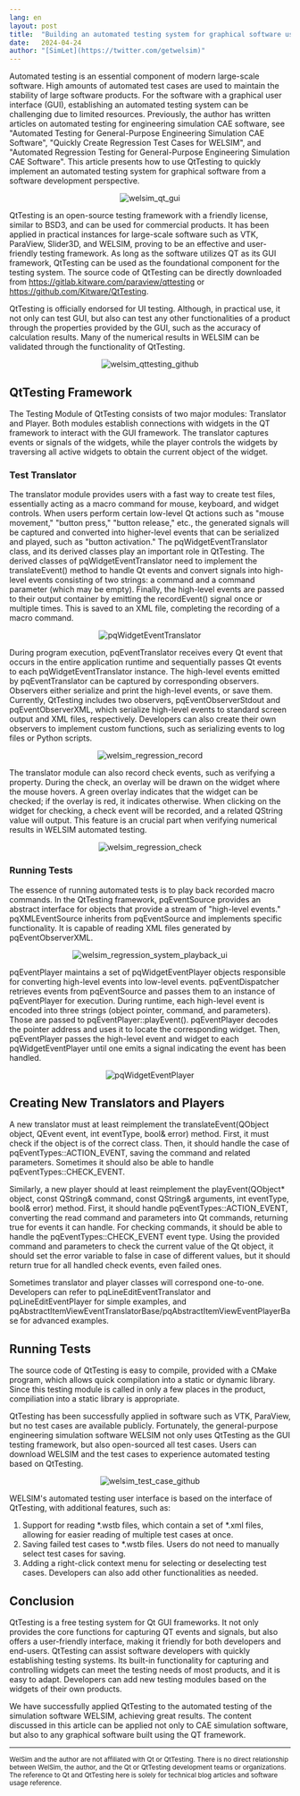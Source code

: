 ```yaml
---
lang: en
layout: post
title:  "Building an automated testing system for graphical software using QtTesting"
date:   2024-04-24
author: "[SimLet](https://twitter.com/getwelsim)"
---
```


Automated testing is an essential component of modern large-scale software. High amounts of automated test cases are used to maintain the stability of large software products. For the software with a graphical user interface (GUI), establishing an automated testing system can be challenging due to limited resources. Previously, the author has written articles on automated testing for engineering simulation CAE software, see "Automated Testing for General-Purpose Engineering Simulation CAE Software", "Quickly Create Regression Test Cases for WELSIM", and "Automated Regression Testing for General-Purpose Engineering Simulation CAE Software". This article presents how to use QtTesting to quickly implement an automated testing system for graphical software from a software development perspective.
<p align="center">
  <img src="\assets\blog\20240424\welsim_qt_gui.png" alt="welsim_qt_gui" />
</p>


QtTesting is an open-source testing framework with a friendly license, similar to BSD3, and can be used for commercial products. It has been applied in practical instances for large-scale software such as VTK, ParaView, Slider3D, and WELSIM, proving to be an effective and user-friendly testing framework. As long as the software utilizes QT as its GUI framework, QtTesting can be used as the foundational component for the testing system. The source code of QtTesting can be directly downloaded from https://gitlab.kitware.com/paraview/qttesting or https://github.com/Kitware/QtTesting.


QtTesting is officially endorsed for UI testing. Although, in practical use, it not only can test GUI, but also can test any other functionalities of a product through the properties provided by the GUI, such as the accuracy of calculation results. Many of the numerical results in WELSIM can be validated through the functionality of QtTesting.
<p align="center">
  <img src="\assets\blog\20240424\welsim_qttesting_github.png" alt="welsim_qttesting_github" />
</p>


## QtTesting Framework

The Testing Module of QtTesting consists of two major modules: Translator and Player. Both modules establish connections with widgets in the QT framework to interact with the GUI framework. The translator captures events or signals of the widgets, while the player controls the widgets by traversing all active widgets to obtain the current object of the widget.

### Test Translator
The translator module provides users with a fast way to create test files, essentially acting as a macro command for mouse, keyboard, and widget controls. When users perform certain low-level Qt actions such as "mouse movement," "button press," "button release," etc., the generated signals will be captured and converted into higher-level events that can be serialized and played, such as "button activation." The pqWidgetEventTranslator class, and its derived classes play an important role in QtTesting. The derived classes of pqWidgetEventTranslator need to implement the translateEvent() method to handle Qt events and convert signals into high-level events consisting of two strings: a command and a command parameter (which may be empty). Finally, the high-level events are passed to their output container by emitting the recordEvent() signal once or multiple times. This is saved to an XML file, completing the recording of a macro command.
<p align="center">
  <img src="\assets\blog\20240424\pqWidgetEventTranslator.png" alt="pqWidgetEventTranslator" />
</p>


During program execution, pqEventTranslator receives every Qt event that occurs in the entire application runtime and sequentially passes Qt events to each pqWidgetEventTranslator instance. The high-level events emitted by pqEventTranslator can be captured by corresponding observers. Observers either serialize and print the high-level events, or save them. Currently, QtTesting includes two observers, pqEventObserverStdout and pqEventObserverXML, which serialize high-level events to standard screen output and XML files, respectively. Developers can also create their own observers to implement custom functions, such as serializing events to log files or Python scripts.
<p align="center">
  <img src="\assets\blog\20240424\welsim_regression_record.png" alt="welsim_regression_record" />
</p>


The translator module can also record check events, such as verifying a property. During the check, an overlay will be drawn on the widget where the mouse hovers. A green overlay indicates that the widget can be checked; if the overlay is red, it indicates otherwise. When clicking on the widget for checking, a check event will be recorded, and a related QString value will output. This feature is an crucial part when verifying numerical results in WELSIM automated testing.
<p align="center">
  <img src="\assets\blog\20240424\welsim_regression_check.png" alt="welsim_regression_check" />
</p>


### Running Tests

The essence of running automated tests is to play back recorded macro commands. In the QtTesting framework, pqEventSource provides an abstract interface for objects that provide a stream of "high-level events." pqXMLEventSource inherits from pqEventSource and implements specific functionality. It is capable of reading XML files generated by pqEventObserverXML.
<p align="center">
  <img src="\assets\blog\20240424\welsim_regression_system_playback_ui.png" alt="welsim_regression_system_playback_ui" />
</p>


pqEventPlayer maintains a set of pqWidgetEventPlayer objects responsible for converting high-level events into low-level events. pqEventDispatcher retrieves events from pqEventSource and passes them to an instance of pqEventPlayer for execution. During runtime, each high-level event is encoded into three strings (object pointer, command, and parameters). Those are passed to pqEventPlayer::playEvent(). pqEventPlayer decodes the pointer address and uses it to locate the corresponding widget. Then, pqEventPlayer passes the high-level event and widget to each pqWidgetEventPlayer until one emits a signal indicating the event has been handled.
<p align="center">
  <img src="\assets\blog\20240424\pqWidgetEventPlayer.png" alt="pqWidgetEventPlayer" />
</p>


## Creating New Translators and Players


A new translator must at least reimplement the translateEvent(QObject object, QEvent event, int eventType, bool& error) method. First, it must check if the object is of the correct class. Then, it should handle the case of pqEventTypes::ACTION_EVENT, saving the command and related parameters. Sometimes it should also be able to handle pqEventTypes::CHECK_EVENT.

Similarly, a new player should at least reimplement the playEvent(QObject* object, const QString& command, const QString& arguments, int eventType, bool& error) method. First, it should handle pqEventTypes::ACTION_EVENT, converting the read command and parameters into Qt commands, returning true for events it can handle. For checking commands, it should be able to handle the pqEventTypes::CHECK_EVENT event type. Using the provided command and parameters to check the current value of the Qt object, it should set the error variable to false in case of different values, but it should return true for all handled check events, even failed ones.

Sometimes translator and player classes will correspond one-to-one. Developers can refer to pqLineEditEventTranslator and pqLineEditEventPlayer for simple examples, and pqAbstractItemViewEventTranslatorBase/pqAbstractItemViewEventPlayerBase for advanced examples.


## Running Tests
The source code of QtTesting is easy to compile, provided with a CMake program, which allows quick compilation into a static or dynamic library. Since this testing module is called in only a few places in the product, compiliation into a static library is appropriate.

QtTesting has been successfully applied in software such as VTK, ParaView, but no test cases are available publicly. Fortunately, the general-purpose engineering simulation software WELSIM not only uses QtTesting as the GUI testing framework, but also open-sourced all test cases. Users can download WELSIM and the test cases to experience automated testing based on QtTesting.
<p align="center">
  <img src="\assets\blog\20240424\welsim_test_case_github.png" alt="welsim_test_case_github" />
</p>

WELSIM's automated testing user interface is based on the interface of QtTesting, with additional features, such as:
1. Support for reading *.wstb files, which contain a set of *.xml files, allowing for easier reading of multiple test cases at once.
2. Saving failed test cases to *.wstb files. Users do not need to manually select test cases for saving.
3. Adding a right-click context menu for selecting or deselecting test cases.
Developers can also add other functionalities as needed.


## Conclusion
QtTesting is a free testing system for Qt GUI frameworks. It not only provides the core functions for capturing QT events and signals, but also offers a user-friendly interface, making it friendly for both developers and end-users. QtTesting can assist software developers with quickly establishing testing systems. Its built-in functionality for capturing and controlling widgets can meet the testing needs of most products, and it is easy to adapt. Developers can add new testing modules based on the widgets of their own products.

We have successfully applied QtTesting to the automated testing of the simulation software WELSIM, achieving great results. The content discussed in this article can be applied not only to CAE simulation software, but also to any graphical software built using the QT framework.

---

<small>
WelSim and the author are not affiliated with Qt or QtTesting. There is no direct relationship between WelSim, the author, and the Qt or QtTesting development teams or organizations. The reference to Qt and QtTesting here is solely for technical blog articles and software usage reference.
</small>

